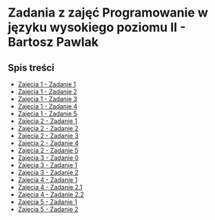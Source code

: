 # Zadania z zajęć Programowanie w języku wysokiego poziomu II - Bartosz Pawlak

## Spis treści
- [Zajęcia 1 - Zadanie 1](Zajecia1/Zadanie1/main.py)
- [Zajęcia 1 - Zadanie 2](Zajecia1/Zadanie2/main.py)
- [Zajęcia 1 - Zadanie 3](Zajecia1/Zadanie3/main.py)
- [Zajęcia 1 - Zadanie 4](Zajecia1/Zadanie4/main.py)
- [Zajęcia 1 - Zadanie 5](Zajecia1/Zadanie5/main.py)
- [Zajęcia 2 - Zadanie 1](Zajecia2/Zadanie1/main.py)
- [Zajęcia 2 - Zadanie 2](Zajecia2/Zadanie2/main.py)
- [Zajęcia 2 - Zadanie 3](Zajecia2/Zadanie3/main.py)
- [Zajęcia 2 - Zadanie 4](Zajecia2/Zadanie4/main.py)
- [Zajęcia 2 - Zadanie 5](Zajecia2/Zadanie5/main.py)
- [Zajęcia 3 - Zadanie 0](Zajecia3/Zadanie0/main.py)
- [Zajęcia 3 - Zadanie 1](Zajecia3/Zadanie1/main.py)
- [Zajęcia 3 - Zadanie 2](Zajecia3/Zadanie2/main.py)
- [Zajęcia 4 - Zadanie 1](Zajecia4/Zadanie1/app.py)
- [Zajęcia 4 - Zadanie 2.1](Zajecia4/Zadanie2_(podejscie1)/app.py)
- [Zajęcia 4 - Zadanie 2.2](Zajecia4/Zadanie2_(podejscie2)/app.py)
- [Zajęcia 5 - Zadanie 1](Zajecia5/Zadanie1/main.py)
- [Zajęcia 5 - Zadanie 2](Zajecia5/Zadanie2/app.py)